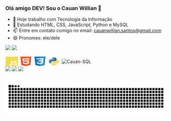 ### Olá amigo DEV! Sou o Cauan Willian 👋

- 🔭 Hoje trabalho com Tecnologia da Informação
- 🌱 Estudando HTML, CSS, JavaScript, Python e MySQL
- 📫 Entre em contato comigo no email: cauanwillian.santos@gmail.com
- 😄 Pronomes: ele/dele


<div>
  <img height="180em" src="https://github-readme-stats.vercel.app/api?username=cauan-willian&show_icons=true&theme=dark&include_all_commits=true" />
  <img height="180em" src="https://github-readme-stats.vercel.app/api/top-langs/?username=cauan-willian&layout=donut&theme=dark" />
</div> 


<div style="display: inline_block"><br>
  <img align="center" alt="Cauan-Js" height="30" width="40" src="https://raw.githubusercontent.com/devicons/devicon/master/icons/javascript/javascript-plain.svg">
  <img align="center" alt="Cauan-HTML" height="30" width="40" src="https://raw.githubusercontent.com/devicons/devicon/master/icons/html5/html5-original.svg">
  <img align="center" alt="Cauan-CSS" height="30" width="40" src="https://raw.githubusercontent.com/devicons/devicon/master/icons/css3/css3-original.svg">
  <img align="center" alt="Cauan-Python" height="30" width="40" src="https://raw.githubusercontent.com/devicons/devicon/master/icons/python/python-original.svg">
  <img align="center" alt="Cauan-SQL" height="70" width="40" src="https://cdn.jsdelivr.net/gh/devicons/devicon@latest/icons/mysql/mysql-original-wordmark.svg">
  
</div>

<div>
  <a href="https://www.instagram.com/cauann_willian?igsh=MTh6czJ0bWMzZzNuZg%3D%3D&utm_source=qr" target="_blank"><img src="https://img.shields.io/badge/-Instagram-%23E4405F?style=for-the-badge&logo=instagram&logoColor=white" target="_blank"></a>
  <a href = "mailto:cauanwillian.santos@gmail.com"><img src="https://img.shields.io/badge/-Gmail-%23333?style=for-the-badge&logo=gmail&logoColor=white" target="_blank"></a>
  <a href="https://www.linkedin.com/in/cauan-willian-8826bb226/" target="_blank"><img src="https://img.shields.io/badge/-LinkedIn-%230077B5?style=for-the-badge&logo=linkedin&logoColor=white" target="_blank"></a> 
  
##
</div>

![Snake animation](https://github.com/cauan-willian/cauan-willian/blob/output/github-contribution-grid-snake.svg)


    

